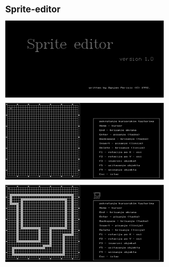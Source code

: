 # Sprite-editor




![Alt text](https://github.com/ognjenperisic/Sprite-editor/blob/screenshots/editor_003.png?raw=true "Starting screen")

![Alt text](https://github.com/ognjenperisic/Sprite-editor/blob/screenshots/editor_000.png?raw=true "Main screen")

![Alt text](https://github.com/ognjenperisic/Sprite-editor/blob/screenshots/editor_001.png?raw=true "Main screen")

